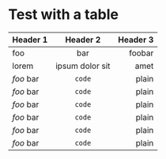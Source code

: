 # Test with a table

| Header 1 | Header 2 | Header 3 |
| :---     |  :---:   |     ---: |
| foo      | bar      | foobar   |
| lorem    | ipsum dolor sit   | amet    |
| *foo* bar| `code`   | plain    |
| *foo* bar| `code`   | plain    |
| *foo* bar| `code`   | plain    |
| *foo* bar| `code`   | plain    |
| *foo* bar| `code`   | plain    |
| *foo* bar| `code`   | plain    |

